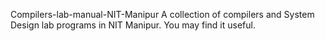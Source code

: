  Compilers-lab-manual-NIT-Manipur 
 A collection of compilers  and System Design lab programs in NIT Manipur. You may find it useful.

